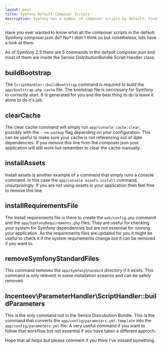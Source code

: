 ```yaml
---
layout: post
title: Symfony Default Composer Scripts
description: Symfony has a number of composer scripts by default. Find out what they do
---
```


Have you ever wanted to know what all the composer scripts in the default Symfony composer.json do? No? I didn't think so but nonetheless, lets have a look at them.

As of Symfony 2.5 there are 5 commands in the default composer.json and most of them are inside the Sensio DistributionBundle Script Handler class. 

## buildBootstrap

The `ScriptHandler::buildBootstrap` command is required to build the `app/bootstrap.php.cache` file. The bootstrap file is neccissary for Symfony to correctly start. It is generated for you and the best thing to do is leave it alone to do it's job.

## clearCache

The clear cache command will simply run `app/console cache:clear`, possibly with the `--no-warmup` flag depending on your configuration. This can be useful to make sure your cache is not referencing out of date dependencies. If you remove this line from the composer.json your application will still work but remember to clear the cache manually.

## installAssets

Install assets is another example of a command that simply runs a console command. In this case the `app/console assets:install` command, unsurprisingly. If you are not using assets in your application then feel free to remove this line.

## installRequirementsFile

The install requirements file is there to create the `web/config.php` command and the `app/SymfonyRequirements.php` files. They are useful for checking your system for Symfony dependencies but are not essential for running your application. As the requirements files are updated for you it might be useful to check it if the system requriements change but it can be removed if you want to.

## removeSymfonyStandardFiles

This command removes the `app/SymfonyStandard` directory if it exists. This command is only relevent in some installation scearios and can be safely removed.

## Incenteev\\ParameterHandler\\ScriptHandler::buildParameters

This is the only command not in the Sensio Distrubution Bundle. This is the command that converts the `app/config/parameters.yml.template` into the `app/config/parameters.yml` file. A very useful command if you want to follow that workflow but not essential if you have taken a different approch.

Hope that all helps but please comment if you think I've missed something.
